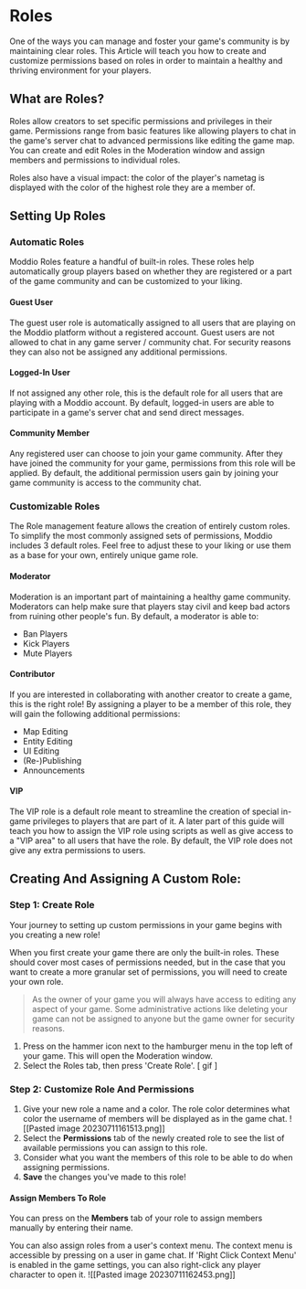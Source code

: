 # Roles

One of the ways you can manage and foster your game's community is by maintaining clear roles. This Article will teach you how to create and customize permissions based on roles in order to maintain a healthy and thriving environment for your players.

## What are Roles?
Roles allow creators to set specific permissions and privileges in their game. Permissions range from basic features like allowing players to chat in the game's server chat to advanced permissions like editing the game map. You can create and edit Roles in the Moderation window and assign members and permissions to individual roles.

Roles also have a visual impact: the color of the player's nametag is displayed with the color of the highest role they are a member of.

## Setting Up Roles

### Automatic Roles
Moddio Roles feature a handful of built-in roles. These roles help automatically group players based on whether they are registered or a part of the game community and can be customized to your liking.

#### Guest User
The guest user role is automatically assigned to all users that are playing on the Moddio platform without a registered account. Guest users are not allowed to chat in any game server / community chat. 
For security reasons they can also not be assigned any additional permissions.

#### Logged-In User
If not assigned any other role, this is the default role for all users that are playing with a Moddio account. 
By default, logged-in users are able to participate in a game's server chat and send direct messages.

#### Community Member
Any registered user can choose to join your game community. After they have joined the community for your game, permissions from this role will be applied.
By default, the additional permission users gain by joining your game community is access to the community chat.

### Customizable Roles
The Role management feature allows the creation of entirely custom roles. To simplify the most commonly assigned sets of permissions, Moddio includes 3 default roles. Feel free to adjust these to your liking or use them as a base for your own, entirely unique game role.

#### Moderator
Moderation is an important part of maintaining a healthy game community. Moderators can help make sure that players stay civil and keep bad actors from ruining other people's fun.
By default, a moderator is able to:
- Ban Players
- Kick Players
- Mute Players

#### Contributor
If you are interested in collaborating with another creator to create a game, this is the right role! By assigning a player to be a member of this role, they will gain the following additional permissions:
* Map Editing
* Entity Editing
* UI Editing
* (Re-)Publishing
* Announcements

#### VIP
The VIP role is a default role meant to streamline the creation of special in-game privileges to players that are part of it. A later part of this guide will teach you how to assign the VIP role using scripts as well as give access to a "VIP area" to all users that have the role.
By default, the VIP role does not give any extra permissions to users.

## Creating And Assigning A Custom Role:

### Step 1: Create Role
Your journey to setting up custom permissions in your game begins with you creating a new role!

When you first create your game there are only the built-in roles. These should cover most cases of permissions needed, but in the case that you want to create a more granular set of permissions, you will need to create your own role.

>As the owner of your game you will always have access to editing any aspect of your game. Some administrative actions like deleting your game can not be assigned to anyone but the game owner for security reasons.

1. Press on the hammer icon next to the hamburger menu in the top left of your game. This will open the Moderation window.
2. Select the Roles tab, then press 'Create Role'.
	[ gif ]

### Step 2: Customize Role And Permissions

1. Give your new role a name and a color. The role color determines what color the username of members will be displayed as in the game chat.
	![[Pasted image 20230711161513.png]]
 2. Select the **Permissions** tab of the newly created role to see the list of available permissions you can assign to this role.
 3. Consider what you want the members of this role to be able to do when assigning permissions.
 4. **Save** the changes you've made to this role!

#### Assign Members To Role
You can press on the **Members** tab of your role to assign members manually by entering their name. 


You can also assign roles from a user's context menu. The context menu is accessible by pressing on a user in game chat. If 'Right Click Context Menu' is enabled in the game settings, you can also right-click any player character to open it.
![[Pasted image 20230711162453.png]]